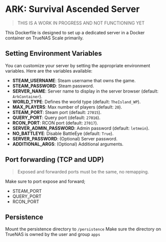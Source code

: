 # ARK: Survival Ascended Server

> THIS IS A WORK IN PROGRESS AND NOT FUNCTIONING YET

This Dockerfile is designed to set up a dedicated server in a Docker container on TrueNAS Scale primarily.

## Setting Environment Variables

You can customize your server by setting the appropriate environment variables. Here are the variables available:

- **STEAM_USERNAME**: Steam username that owns the game.
- **STEAM_PASSWORD**: Steam password.
- **SERVER_NAME**: Server name to display in the server browser (default: `ArkContainer`).
- **WORLD_TYPE**: Defines the world type (default: `TheIsland_WP`).
- **MAX_PLAYERS**: Max number of players (default: `20`).
- **STEAM_PORT**: Steam port (default: `27015`).
- **QUERY_PORT**: Query port (default: `27016`).
- **RCON_PORT**: RCON port (default: `27017`).
- **SERVER_ADMIN_PASSWORD**: Admin password (default: `letmein`).
- **NO_BATTLEYE**: Disable BattleEye (default: `True`).
- **SERVER_PASSWORD**: (Optional) Server password.
- **ADDITIONAL_ARGS**: (Optional) Additional arguments.

## Port forwarding (TCP and UDP)

> Exposed and forwarded ports must be the same, no remapping.

Make sure to port expose and forward;
- STEAM_PORT
- QUERY_PORT
- RCON_PORT

## Persistence

Mount the persistence directory to `/persistence`
Make sure the directory on TrueNAS is owned by the user and group `apps`
